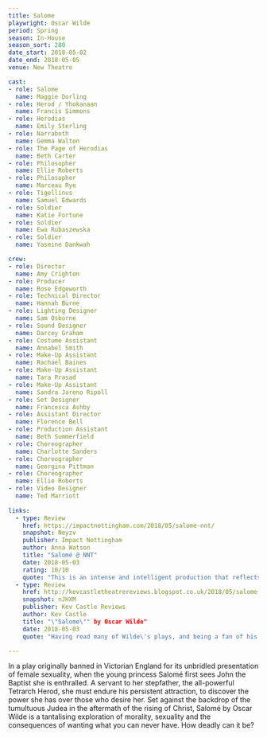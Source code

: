 ```yaml
---
title: Salome
playwright: Oscar Wilde
period: Spring
season: In-House
season_sort: 280
date_start: 2018-05-02
date_end: 2018-05-05
venue: New Theatre

cast:
- role: Salome
  name: Maggie Dorling
- role: Herod / Yhokanaan
  name: Francis Simmons
- role: Herodias
  name: Emily Sterling
- role: Narraboth
  name: Gemma Walton
- role: The Page of Herodias
  name: Beth Carter
- role: Philosopher
  name: Ellie Roberts
- role: Philosopher
  name: Marceau Rye
- role: Tigellinus
  name: Samuel Edwards
- role: Soldier
  name: Katie Fortune
- role: Soldier
  name: Ewa Rubaszewska
- role: Soldier
  name: Yasmine Dankwah

crew:
- role: Director
  name: Amy Crighton
- role: Producer
  name: Rose Edgeworth
- role: Technical Director
  name: Hannah Burne
- role: Lighting Designer
  name: Sam Osborne
- role: Sound Designer
  name: Darcey Graham
- role: Costume Assistant
  name: Annabel Smith
- role: Make-Up Assistant
  name: Rachael Baines
- role: Make-Up Assistant
  name: Tara Prasad
- role: Make-Up Assistant
  name: Sandra Jareno Ripoll
- role: Set Designer
  name: Francesca Ashby
- role: Assistant Director
  name: Florence Bell
- role: Production Assistant
  name: Beth Summerfield
- role: Choreographer
  name: Charlotte Sanders
- role: Choreographer
  name: Georgina Pittman
- role: Choreographer
  name: Ellie Roberts
- role: Video Designer
  name: Ted Marriott
  
links:
  - type: Review
    href: https://impactnottingham.com/2018/05/salome-nnt/
    snapshot: Neyzv
    publisher: Impact Nottingham
    author: Anna Watson
    title: "Salomé @ NNT"
    date: 2018-05-03
    rating: 10/10
    quote: "This is an intense and intelligent production that reflects both the tragedy and progressiveness of Wilde\’s work."
  - type: Review
    href: http://kevcastletheatrereviews.blogspot.co.uk/2018/05/salome-by-oscar-wilde-nottingham-new.html
    snapshot: nJHXM
    publisher: Kev Castle Reviews
    author: Kev Castle
    title: "\"Salome\"" by Oscar Wilde"
    date: 2018-05-03
    quote: "Having read many of Wilde\'s plays, and being a fan of his wit, this play is a nice change from the comedy in his other plays, and I was so pleased that NNT decided to choose this one to perform, plus it\'s another one ticked off the list of plays I\'d not seen before."

---
```


In a play originally banned in Victorian England for its unbridled presentation of female sexuality, when the young princess Salomé first sees John the Baptist she is enthralled. A servant to her stepfather, the all-powerful Tetrarch Herod, she must endure his persistent attraction, to discover the power she has over those who desire her. Set against the backdrop of the tumultuous Judea in the aftermath of the rising of Christ, Salomé by Oscar Wilde is a tantalising exploration of morality, sexuality and the consequences of wanting what you can never have. How deadly can it be?
